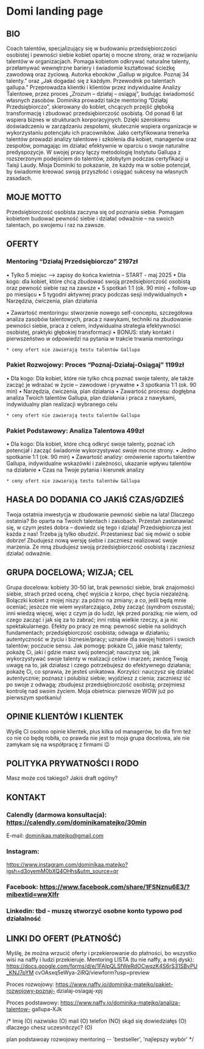 # Domi landing page

## BIO

Coach talentów, specjalizujący się w budowaniu przedsiębiorczości osobistej i pewności siebie kobiet opartej o mocne strony, oraz w rozwijaniu talentów w organizacjach. Pomaga kobietom odkrywać naturalne talenty, przełamywać wewnętrzne bariery i świadomie kształtować ścieżkę zawodową oraz życiową. Autorka ebooków „Gallup w pigułce. Poznaj 34 talenty.” oraz „Jak dogadać się z każdym. Przewodnik po talentach gallupa.” Przeprowadza klientki i klientów przez indywidualne Analizy Talentowe, przez proces „Zrozum – działaj – osiągaj”, budując świadomość własnych zasobów. Dominika prowadzi także mentoring “Działaj Przedsiębiorczo”, skierowany do kobiet, chcących przejść głęboką transformację i zbudować przedsiębiorczość osobistą. Od ponad 6 lat wspiera biznes w strukturach korporacyjnych. Dzięki szerokiemu doświadczeniu w zarządzaniu zespołami, skutecznie wspiera organizacje w wykorzystaniu potencjału ich pracowników. Jako certyfikowana trenerka talentów prowadzi analizy talentowe i szkolenia dla kobiet, managerów oraz zespołów, pomagając im działać efektywnie w oparciu o swoje naturalne predyspozycje. W swojej pracy łączy metodologię Instytutu Gallupa z rozszerzonym podejściem do talentów,
zdobytym podczas certyfikacji u Taisji Laudy. Misja Dominiki to pokazanie, że każdy ma w sobie potencjał, by świadomie kreować swoją przyszłość i osiągać sukcesy na własnych zasadach.

## MOJE MOTTO

Przedsiębiorczość osobista zaczyna się od poznania siebie. Pomagam kobietom budować pewność siebie i działać odważnie – na swoich talentach, po swojemu i raz na zawsze.

## OFERTY

### Mentoring “Działaj Przedsiębiorczo” 2197zł

• Tylko 5 miejsc --> zapisy do końca kwietnia – START - maj 2025
• Dla kogo: dla kobiet, które chcą zbudować swoją przedsiębiorczość osobistą
oraz pewność siebie raz na zawsze
• 5 spotkań 1:1 (ok. 90 min) + follow-up po miesiącu
• 5 tygodni aktywnej pracy podczas sesji indywidualnych
• Narzędzia, ćwiczenia, plan działania

• Zawartość mentoringu: stworzenie nowego self-conceptu, szczegółowa analiza
zasobów talentowych, praca z nawykami, techniki na zbudowanie pewności
siebie, praca z celem, indywidualna strategia efektywności osobistej, praktyki
głębokiej transformacji
• BONUS: stały kontakt i pierwszeństwo w odpowiedzi na pytania w trakcie
trwania mentoringu

    * ceny ofert nie zawierają testu talentów Gallupa

### Pakiet Rozwojowy: Proces “Poznaj-Działaj-Osiągaj” 1199zł

• Dla kogo: Dla kobiet, które nie tylko chcą poznać swoje talenty, ale także zacząć
je wdrażać w życie – zawodowe i prywatne
• 3 spotkania 1:1 (ok. 90 min)
• Narzędzia, ćwiczenia, plan działania
• Zawartość procesu: dogłębna analiza Twoich talentów Gallupa, plan działania i
praca z nawykami, indywidualny plan realizacji wybranego celu

    * ceny ofert nie zawierają testu talentów Gallupa

### Pakiet Podstawowy: Analiza Talentowa 499zł

• Dla kogo: Dla kobiet, które chcą odkryć swoje talenty, poznać ich potencjał i
zacząć świadomie wykorzystywać swoje mocne strony.
• Jedno spotkanie 1:1 (ok. 90 min)
• Zawartość analizy: omówienie raportu talentów Gallupa, indywidualne
wskazówki i zależności, ukazanie wpływu talentów na działanie
• Czas na Twoje pytania i kierunek analizy

    * ceny ofert nie zawierają testu talentów Gallupa

## HASŁA DO DODANIA CO JAKIŚ CZAS/GDZIEŚ

Twoja ostatnia inwestycja w zbudowanie pewność siebie na lata! Dlaczego ostatnia? Bo oparta na Twoich talentach i zasobach.
Przestań zastanawiać się, w czym jesteś dobra – dowiedz się tego i działaj!
Przedsiębiorcza jest każda z nas! Trzeba ją tylko obudzić.
Przestaniesz bać się mówić o sobie dobrze!
Zbudujesz nową wersję siebie i zaczniesz realizować swoje marzenia.
Ze mną zbudujesz swoją przedsiębiorczość osobistą i zaczniesz działać odważnie.

## GRUPA DOCELOWA; WIZJA; CEL

Grupa docelowa: kobiety 30-50 lat, brak pewności siebie, brak znajomości siebie,
strach przed oceną, chęć wyjścia z korpo, chęć bycia niezależną.
Bolączki kobiet z mojej niszy: za późno na zmiany; a co, jeśli będą mnie oceniać;
jeszcze nie wiem wystarczająco, żeby zacząć (syndrom oszusta); inni wiedzą więcej,
więc z czym ja do ludzi, lęk przed porażką; nie wiem, od czego zacząć i jak się za to
zabrać; inni robią wielkie rzeczy, a ja nic spektakularnego.
Efekty po pracy ze mną: pewność siebie na solidnych fundamentach;
przedsiębiorczość osobista; odwaga w działaniu; autentyczność w życiu i
biznesie/pracy; uznanie dla swojej historii i swoich talentów; poczucie sensu.
Jak pomogę: pokaże Ci, jakie masz talenty; pokażę Ci, jaki i gdzie masz swój potencjał;
nauczysz się, jak wykorzystywać swoje talenty w realizacji celów i marzeń; zwrócę
Twoją uwagę na to, jak działasz i czego potrzebujesz do efektywnego działania; pokażę
Ci, co sprawia, że jesteś unikatowa.
Korzyści: nauczysz się działać autentycznie; poznasz i polubisz siebie; wyjdziesz z
cienia; zaczniesz iść po swoje z odwagą; zbudujesz przedsiębiorczość osobistą;
przejmiesz kontrolę nad swoim życiem.
Moja obietnica: pierwsze WOW już po pierwszym spotkaniu!

## OPINIE KLIENTÓW I KLIENTEK

Wyślę Ci osobno opinie klientek, plus kilka od managerów, bo dla firm też co nie co będę robiła, co prawda nie jest to moja grupa docelowa, ale nie zamykam się na współpracę z firmami 😉

## POLITYKA PRYWATNOŚCI I RODO

Masz może coś takiego? Jakiś draft ogólny?

## KONTAKT

### Calendly (darmowa konsultacja): https://calendly.com/dominikamatejko/30min

E-mail: dominikaa.matejko@gmail.com

### Instagram:

https://www.instagram.com/dominikaa.matejko?igsh=d3oyemM0bXQ4OHhs&utm_source=qr

### Facebook: https://www.facebook.com/share/1FSNznu6E3/?mibextid=wwXIfr

### Linkedin: tbd - muszę stworzyć osobne konto typowo pod działalność

## LINKI DO OFERT (PŁATNOŚĆ)

Myślę, że można wrzucić oferty i przekierowanie do płatności, bo wszystko wisi na naffy i ludzi przekieruje.
Mentoring LISTA (tu nie naffy, a mój dysk):
https://docs.google.com/forms/d/e/1FAIpQLSfWeRdOCwqzK4S6rS31SBvPU_KNJ7pYM
cvOAsxq5eWya-2iRQ/viewform?usp=preview

Proces rozwojowy: https://www.naffy.io/dominika-matejko/pakiet-rozwojowy-poznaj-
dzialaj-osiagaj-xpj

Proces podstawowy: https://www.naffy.io/dominika-matejko/analiza-talentow-
gallupa-XJk

/\*
Imię (O)
nazwisko (O)
mail (O)
telefon (NO)
skąd się dowiedziałęs (O)
dlaczego chesz uczesnitczyć? (O)

plan
podstawoay
rozwojowy
mentoring -- 'bestseller', 'najlepszy wybór'
\*/
